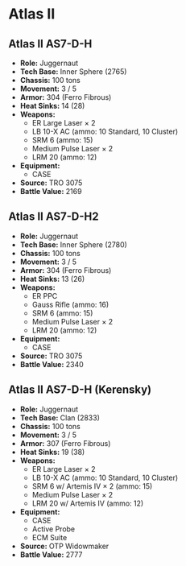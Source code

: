 # Atlas II
## Atlas II AS7-D-H
- **Role:** Juggernaut
- **Tech Base:** Inner Sphere (2765)
- **Chassis:** 100 tons
- **Movement:** 3 / 5
- **Armor:** 304 (Ferro Fibrous)
- **Heat Sinks:** 14 (28)
- **Weapons:**
  - ER Large Laser × 2
  - LB 10-X AC (ammo: 10 Standard, 10 Cluster)
  - SRM 6 (ammo: 15)
  - Medium Pulse Laser × 2
  - LRM 20 (ammo: 12)
- **Equipment:**
  - CASE
- **Source:** TRO 3075
- **Battle Value:** 2169

## Atlas II AS7-D-H2
- **Role:** Juggernaut
- **Tech Base:** Inner Sphere (2780)
- **Chassis:** 100 tons
- **Movement:** 3 / 5
- **Armor:** 304 (Ferro Fibrous)
- **Heat Sinks:** 13 (26)
- **Weapons:**
  - ER PPC
  - Gauss Rifle (ammo: 16)
  - SRM 6 (ammo: 15)
  - Medium Pulse Laser × 2
  - LRM 20 (ammo: 12)
- **Equipment:**
  - CASE
- **Source:** TRO 3075
- **Battle Value:** 2340

## Atlas II AS7-D-H (Kerensky)
- **Role:** Juggernaut
- **Tech Base:** Clan (2833)
- **Chassis:** 100 tons
- **Movement:** 3 / 5
- **Armor:** 307 (Ferro Fibrous)
- **Heat Sinks:** 19 (38)
- **Weapons:**
  - ER Large Laser × 2
  - LB 10-X AC (ammo: 10 Standard, 10 Cluster)
  - SRM 6 w/ Artemis IV × 2 (ammo: 15)
  - Medium Pulse Laser × 2
  - LRM 20 w/ Artemis IV (ammo: 12)
- **Equipment:**
  - CASE
  - Active Probe
  - ECM Suite
- **Source:** OTP Widowmaker
- **Battle Value:** 2777

